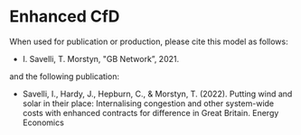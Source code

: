# Enhanced CfD

When used for publication or production, please cite this model as follows: 
* I. Savelli, T. Morstyn, "GB Network”, 2021.

and the following publication: 
* Savelli, I., Hardy, J., Hepburn, C., & Morstyn, T. (2022). Putting wind and solar in their place: Internalising congestion and other system-wide costs with enhanced contracts for difference in Great Britain. Energy Economics
